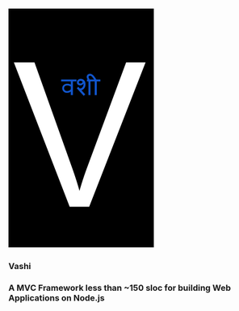 ### <img src="./vashi.png"/>
### Vashi
### A MVC Framework less than ~150 sloc for building Web Applications on Node.js
